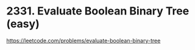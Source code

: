 # 2331. Evaluate Boolean Binary Tree (easy)

https://leetcode.com/problems/evaluate-boolean-binary-tree
